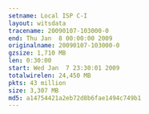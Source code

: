 ```yaml
---
setname: Local ISP C-I
layout: witsdata
tracename: 20090107-103000-0
end: Thu Jan  8 00:00:00 2009
originalname: 20090107-103000-0
gzsize: 1,710 MB
len: 0:30:00
start: Wed Jan  7 23:30:01 2009
totalwirelen: 24,450 MB
pkts: 43 million
size: 3,307 MB
md5: a14754421a2eb72d8b6fae1494c749b1
---
```

